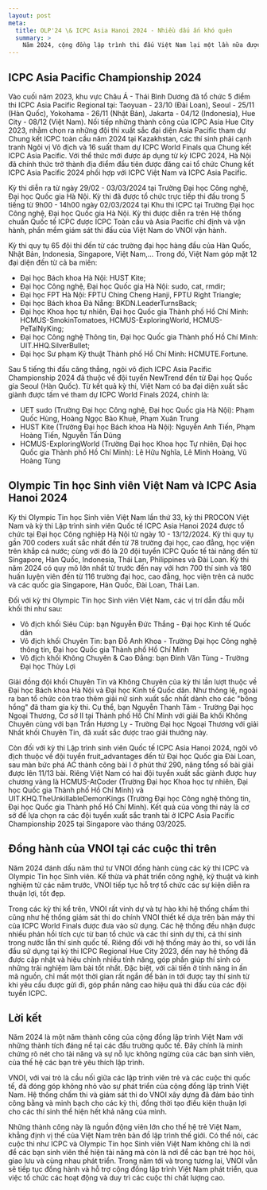 ```yaml
---
layout: post
meta:
  title: OLP'24 \& ICPC Asia Hanoi 2024 - Nhiều dấu ấn khó quên
  summary: >
    Năm 2024, cộng đồng lập trình thi đấu Việt Nam lại một lần nữa được chứng kiến những màn trình diễn đỉnh cao tại các kỳ thi ICPC và Olympic Tin học Sinh viên. Cùng nhìn lại các kỳ thi này và hành trình VNOI đồng hành tại các kỳ thi nhé!
---
```


## ICPC Asia Pacific Championship 2024

Vào cuối năm 2023, khu vực Châu Á - Thái Bình Dương đã tổ chức 5 điểm thi ICPC Asia Pacific Regional tại: Taoyuan - 23/10 (Đài Loan), Seoul - 25/11 (Hàn Quốc), Yokohama - 26/11 (Nhật Bản), Jakarta - 04/12 (Indonesia), Hue City - 08/12 (Việt Nam). Nối tiếp những thành công của ICPC Asia Hue City 2023, nhằm chọn ra những đội thi xuất sắc đại diện Asia Pacific tham dự Chung kết ICPC toàn cầu năm 2024 tại Kazakhstan, các thí sinh phải cạnh tranh Ngôi vị Vô địch và 16 suất tham dự ICPC World Finals qua Chung kết ICPC Asia Pacific. Với thể thức mới được áp dụng từ kỳ ICPC 2024, Hà Nội đã chính thức trở thành địa điểm đầu tiên được đăng cai tổ chức Chung kết ICPC Asia Pacific 2024 phối hợp với ICPC Việt Nam và ICPC Asia Pacific.

Kỳ thi diễn ra từ ngày 29/02 - 03/03/2024 tại Trường Đại học Công nghệ, Đại học Quốc gia Hà Nội. Kỳ thi đã được tổ chức trực tiếp thi đấu trong 5 tiếng từ 9h00 - 14h00 ngày 02/03/2024 tại Khu thi ICPC tại Trường Đại học Công nghệ, Đại học Quốc gia Hà Nội. Kỳ thi được diễn ra trên Hệ thống chuẩn Quốc tế ICPC được ICPC Toàn cầu và Asia Pacific chỉ định và vận hành, phần mềm giám sát thi đấu của Việt Nam do VNOI vận hành.

Kỳ thi quy tụ 65 đội thi đến từ các trường đại học hàng đầu của Hàn Quốc, Nhật Bản, Indonesia, Singapore, Việt Nam,... Trong đó, Việt Nam góp mặt 12 đại diện đến từ cả ba miền:

- Đại học Bách khoa Hà Nội: HUST Kite;
- Đại học Công nghệ, Đại học Quốc gia Hà Nội: sudo, cat, rmdir;
- Đại học FPT Hà Nội: FPTU Ching Cheng Hanji, FPTU Right Triangle;
- Đại học Bách khoa Đà Nẵng: BKDN.LeaderTurnsBack;
- Đại học Khoa học tự nhiên, Đại học Quốc gia Thành phố Hồ Chí Minh: HCMUS-SmokinTomatoes, HCMUS-ExploringWorld, HCMUS-PeTalNyKing;
- Đại học Công nghệ Thông tin, Đại học Quốc gia Thành phố Hồ Chí Minh: UIT.HHQ.SilverBullet;
- Đại học Sư phạm Kỹ thuật Thành phố Hồ Chí Minh: HCMUTE.Fortune.

Sau 5 tiếng thi đấu căng thẳng, ngôi vô địch ICPC Asia Pacific Championship 2024 đã thuộc về đội tuyển NewTrend đến từ Đại học Quốc gia Seoul (Hàn Quốc). Từ kết quả kỳ thi, Việt Nam có ba đại diện xuất sắc giành được tấm vé tham dự ICPC World Finals 2024, chính là:

- UET sudo (Trường Đại học Công nghệ, Đại học Quốc gia Hà Nội): Phạm Quốc Hùng, Hoàng Ngọc Bảo Khuê, Phạm Xuân Trung
- HUST Kite (Trường Đại học Bách khoa Hà Nội): Nguyễn Anh Tiến, Phạm Hoàng Tiến, Nguyễn Tấn Dũng
- HCMUS-ExploringWorld (Trường Đại học Khoa học Tự nhiên, Đại học Quốc gia Thành phố Hồ Chí Minh): Lê Hữu Nghĩa, Lê Minh Hoàng, Vũ Hoàng Tùng

## Olympic Tin học Sinh viên Việt Nam và ICPC Asia Hanoi 2024

Kỳ thi Olympic Tin học Sinh viên Việt Nam lần thứ 33, kỳ thi PROCON Việt Nam và kỳ thi Lập trình sinh viên Quốc tế ICPC Asia Hanoi 2024 được tổ chức tại Đại học Công nghiệp Hà Nội từ ngày 10 - 13/12/2024. Kỳ thi quy tụ gần 700 coders xuất sắc nhất đến từ 78 trường đại học, cao đẳng, học viện trên khắp cả nước; cùng với đó là 20 đội tuyển ICPC Quốc tế tài năng đến từ Singapore, Hàn Quốc, Indonesia, Thái Lan, Philippines và Đài Loan. Kỳ thi năm 2024 có quy mô lớn nhất từ trước đến nay với hơn 700 thí sinh và 180 huấn luyện viên đến từ 116 trường đại học, cao đẳng, học viện trên cả nước và các quốc gia Singapore, Hàn Quốc, Đài Loan, Thái Lan.

Đối với kỳ thi Olympic Tin học Sinh viên Việt Nam, các vị trí dẫn đầu mỗi khối thi như sau:

- Vô địch khối Siêu Cúp: bạn Nguyễn Đức Thắng - Đại học Kinh tế Quốc dân
- Vô địch khối Chuyên Tin: bạn Đỗ Anh Khoa - Trường Đại học Công nghệ thông tin, Đại học Quốc gia Thành phố Hồ Chí Minh
- Vô địch khối Không Chuyên & Cao Đẳng: bạn Đinh Văn Tùng - Trường Đại học Thủy Lợi

Giải đồng đội khối Chuyên Tin và Không Chuyên của kỳ thi lần lượt thuộc về Đại học Bách khoa Hà Nội và Đại học Kinh tế Quốc dân. Như thông lệ, ngoài ra ban tổ chức còn trao thêm giải nữ sinh xuất sắc nhất dành cho các "bông hồng" đã tham gia kỳ thi. Cụ thể, bạn Nguyễn Thanh Tâm - Trường Đại học Ngoại Thương, Cơ sở II tại Thành phố Hồ Chí Minh với giải Ba khối Không Chuyên cùng với bạn Trần Hương Ly - Trường Đại học Ngoại Thương với giải Nhất khối Chuyên Tin, đã xuất sắc được trao giải thưởng này.

Còn đối với kỳ thi Lập trình sinh viên Quốc tế ICPC Asia Hanoi 2024, ngôi vô địch thuộc về đội tuyển fruit_advantages đến từ Đại học Quốc gia Đài Loan, sau màn bức phá AC thành công bài I ở phút thứ 290, nâng tổng số bài giải được lên 11/13 bài. Riêng Việt Nam có hai đội tuyển xuất sắc giành được huy chương vàng là HCMUS-AtCoder (Trường Đại học Khoa học tự nhiên, Đại học Quốc gia Thành phố Hồ Chí Minh) và UIT.KHQ.TheUnkillableDemonKings (Trường Đại học Công nghệ thông tin, Đại học Quốc gia Thành phố Hồ Chí Minh). Kết quả của vòng thi này là cơ sở để lựa chọn ra các đội tuyển xuất sắc tranh tài ở ICPC Asia Pacific Championship 2025 tại Singapore vào tháng 03/2025.

## Đồng hành của VNOI tại các cuộc thi trên

Năm 2024 đánh dấu năm thứ tư VNOI đồng hành cùng các kỳ thi ICPC và Olympic Tin học Sinh viên. Kế thừa và phát triển công nghệ, kỹ thuật và kinh nghiệm từ các năm trước, VNOI tiếp tục hỗ trợ tổ chức các sự kiện diễn ra thuận lợi, tốt đẹp.

Trong các kỳ thi kể trên, VNOI rất vinh dự và tự hào khi hệ thống chấm thi cũng như hệ thống giám sát thi do chính VNOI thiết kế dựa trên bản máy thi của ICPC World Finals được đưa vào sử dụng. Các hệ thống đều nhận được nhiều phản hồi tích cực từ ban tổ chức và các thí sinh dự thi, cả thí sinh trong nước lẫn thí sinh quốc tế. Riêng đối với hệ thống máy ảo thi, so với lần đầu sử dụng tại kỳ thi ICPC Regional Hue City 2023, đến nay hệ thống đã được cập nhật và hiệu chỉnh nhiều tính năng, góp phần giúp thí sinh có những trải nghiệm làm bài tốt nhất. Đặc biệt, với cải tiến ở tính năng in ấn mã nguồn, chỉ mất một thời gian rất ngắn để bản in tới được tay thí sinh từ khi yêu cầu được gửi đi, góp phần nâng cao hiệu quả thi đấu của các đội tuyển ICPC.

## Lời kết

Năm 2024 là một năm thành công của cộng đồng lập trình Việt Nam với những thành tích đáng nể tại các đấu trường quốc tế. Đây chính là minh chứng rõ nét cho tài năng và sự nỗ lực không ngừng của các bạn sinh viên, của thế hệ các bạn trẻ yêu thích lập trình.

VNOI, với vai trò là cầu nối giữa các lập trình viên trẻ và các cuộc thi quốc tế, đã đóng góp không nhỏ vào sự phát triển của cộng đồng lập trình Việt Nam. Hệ thống chấm thi và giám sát thi do VNOI xây dựng đã đảm bảo tính công bằng và minh bạch cho các kỳ thi, đồng thời tạo điều kiện thuận lợi cho các thí sinh thể hiện hết khả năng của mình.

Những thành công này là nguồn động viên lớn cho thế hệ trẻ Việt Nam, khẳng định vị thế của Việt Nam trên bản đồ lập trình thế giới. Có thể nói, các cuộc thi như ICPC và Olympic Tin học Sinh viên Việt Nam không chỉ là nơi để các bạn sinh viên thể hiện tài năng mà còn là nơi để các bạn trẻ học hỏi, giao lưu và cùng nhau phát triển. Trong năm tới và trong tương lai, VNOI vẫn sẽ tiếp tục đồng hành và hỗ trợ cộng đồng lập trình Việt Nam phát triển, qua việc tổ chức các hoạt động và duy trì các cuộc thi chất lượng cao.
